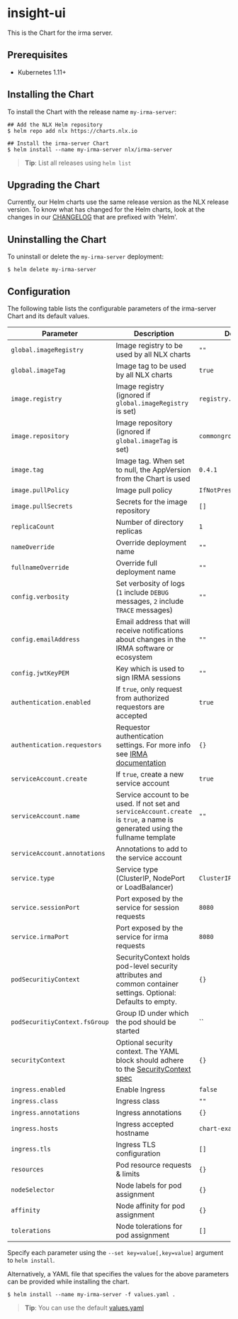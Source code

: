 # insight-ui 

This is the Chart for the irma server.

## Prerequisites

- Kubernetes 1.11+

## Installing the Chart

To install the Chart with the release name `my-irma-server`:

```console
## Add the NLX Helm repository
$ helm repo add nlx https://charts.nlx.io

## Install the irma-server Chart
$ helm install --name my-irma-server nlx/irma-server
```

> **Tip**: List all releases using `helm list`

## Upgrading the Chart

Currently, our Helm charts use the same release version as the NLX release version. 
To know what has changed for the Helm charts, look at the changes in our [CHANGELOG](https://gitlab.com/commonground/nlx/nlx/-/blob/master/CHANGELOG.md) 
that are prefixed with 'Helm'.

## Uninstalling the Chart

To uninstall or delete the `my-irma-server` deployment:

```console
$ helm delete my-irma-server
```

## Configuration

The following table lists the configurable parameters of the irma-server Chart and its default values.

| Parameter | Description | Default |
| --------- | ----------- | ------- |
| `global.imageRegistry` | Image registry to be used by all NLX charts | `""` |
| `global.imageTag` | Image tag to be used by all NLX charts | `true` |
| `image.registry` | Image registry (ignored if `global.imageRegistry` is set) | `registry.gitlab.com` |
| `image.repository` | Image repository (ignored if `global.imageTag` is set) | `commonground/nlx/irma` |
| `image.tag` | Image tag. When set to null, the AppVersion from the Chart is used | `0.4.1` |
| `image.pullPolicy` | Image pull policy | `IfNotPresent` |
| `image.pullSecrets` | Secrets for the image repository | `[]` |
| `replicaCount` | Number of directory replicas | `1` |
| `nameOverride` | Override deployment name | `""` |
| `fullnameOverride` | Override full deployment name | `""` | #TODO fullname -> fullName
| `config.verbosity` | Set verbosity of logs (`1` include `DEBUG` messages, `2` include `TRACE` messages) | `""` |
| `config.emailAddress` | Email address that will receive notifications about changes in the IRMA software or ecosystem | `""` |
| `config.jwtKeyPEM` | Key which is used to sign IRMA sessions | `""` |
| `authentication.enabled` | If `true`, only request from authorized requestors are accepted | `true` |
| `authentication.requestors` | Requestor authentication settings. For more info see [IRMA documentation](https://irma.app/docs/irma-server/)| `{}`|
| `serviceAccount.create` | If `true`, create a new service account | `true` |
| `serviceAccount.name` | Service account to be used. If not set and `serviceAccount.create` is `true`, a name is generated using the fullname template | `""` |
| `serviceAccount.annotations` | Annotations to add to the service account |
| `service.type` | Service type (ClusterIP, NodePort or LoadBalancer) | `ClusterIP` |
| `service.sessionPort` | Port exposed by the service for session requests | `8080` |
| `service.irmaPort` | Port exposed by the service for irma requests | `8080` |
| `podSecuritiyContext` | SecurityContext holds pod-level security attributes and common container settings. Optional: Defaults to empty. | `{}` |
| `podSecuritiyContext.fsGroup` | Group ID under which the pod should be started | `` |
| `securityContext` | Optional security context. The YAML block should adhere to the [SecurityContext spec](https://kubernetes.io/docs/reference/generated/kubernetes-api/v1.16/#securitycontext-v1-core) | `{}` |
| `ingress.enabled` | Enable Ingress | `false` |
| `ingress.class` | Ingress class | `""` |
| `ingress.annotations` | Ingress annotations | `{}` 
| `ingress.hosts` | Ingress accepted hostname | `chart-example.local` |
| `ingress.tls` | Ingress TLS configuration | `[]` |
| `resources` | Pod resource requests & limits | `{}` |
| `nodeSelector` | Node labels for pod assignment | `{}` |
| `affinity` | Node affinity for pod assignment | `{}` |
| `tolerations` | Node tolerations for pod assignment | `[]` |

Specify each parameter using the `--set key=value[,key=value]` argument to `helm install`.

Alternatively, a YAML file that specifies the values for the above parameters can be provided while installing the chart. 

```console
$ helm install --name my-irma-server -f values.yaml .
```
> **Tip**: You can use the default [values.yaml](https://gitlab.com/commonground/nlx/nlx/blob/master/helm/charts/irma-server/values.yaml)
